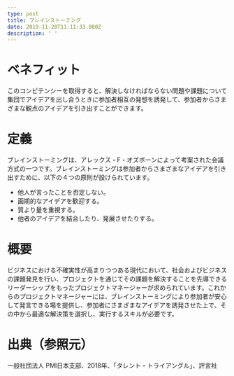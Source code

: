 ```yaml
---
type: post
title: ブレインストーミング
date: 2019-11-28T11:11:33.080Z
description: ' '
---
```

# ベネフィット

このコンピテンシーを取得すると、解決しなければならない問題や課題について集団でアイデアを出し合うときに参加者相互の発想を誘発して、参加者からさまざまな観点のアイデアを引き出すことができます。

# 定義

ブレインストーミングは、アレックス・F・オズボーンによって考案された会議方式の一つです。ブレインストーミングは参加者からさまざまなアイデアを引き出すために、以下の４つの原則が設けられています。

* 他人が言ったことを否定しない。
* 画期的なアイデアを歓迎する。
* 質より量を重視する。
* 他者のアイデアを結合したり、発展させたりする。

# 概要

ビジネスにおける不確実性が高まりつつある現代において、社会およびビジネスの課題発見を行い、プロジェクトを通じてその課題を解決することを先導できるリーダーシップをもったプロジェクトマネージャーが求められています。これからのプロジェクトマネージャーには、ブレインストーミングにより参加者が安心して発言できる場を提供し、参加者にさまざまなアイデアを誘発させた上で、その中から最適な解決策を選択し、実行するスキルが必要です。

# 出典（参照元）

一般社団法人 PMI日本支部、2018年、「タレント・トライアングル」、評言社
